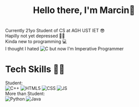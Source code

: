 # <h1 align="center">**Hello there, I'm Marcin**:wave:<h1>  
Currently 21yo Student of CS at AGH UST IET :sunglasses:  
Hapilly not yet depressed 🤠🤠  
Kinda new to programming :computer: <br>
I thought I hated ![C](https://img.shields.io/badge/C-00599C?style=for-the-badge&logo=c&logoColor=white) but now I'm Imperative Programmer


# Tech Skills 👨‍💻
Student: <br>
![C++](https://img.shields.io/badge/c++-%2300599C.svg?style=for-the-badge&logo=c%2B%2B&logoColor=white)
![HTML5](https://img.shields.io/badge/HTML5-E34F26?style=for-the-badge&logo=html5&logoColor=white)
![CSS](https://img.shields.io/badge/CSS3-1572B6?style=for-the-badge&logo=css3&logoColor=white)
![JS](https://img.shields.io/badge/JavaScript-323330?style=for-the-badge&logo=javascript&logoColor=F7DF1E)<br>
More than Student: <br>
![Python](https://img.shields.io/badge/Python-3776AB?style=for-the-badge&logo=python&logoColor=FFD43B)
![Java](https://img.shields.io/badge/Java-ED8B00?style=for-the-badge&logo=openjdk&logoColor=white)





<!--
**Fisieekk/Fisieekk** is a ✨ _special_ ✨ repository because its `README.md` (this file) appears on your GitHub profile.

Here are some ideas to get you started:

- 🔭 I’m currently working on ...
- 🌱 I’m currently learning ...
- 👯 I’m looking to collaborate on ...
- 🤔 I’m looking for help with ...
- 💬 Ask me about ...
- 📫 How to reach me: ...
- 😄 Pronouns: ...
- ⚡ Fun fact: ...
-->
